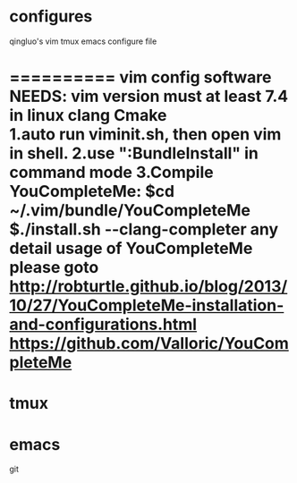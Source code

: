 configures
==========

qingluo's vim tmux emacs configure file

==========
vim config
software NEEDS:
	vim version must at least 7.4 in linux
	clang
	Cmake	
1.auto run viminit.sh, then open vim in shell.
2.use ":BundleInstall" in command mode 
3.Compile YouCompleteMe:
	$cd ~/.vim/bundle/YouCompleteMe
	$./install.sh --clang-completer
any detail usage of YouCompleteMe please goto
	http://robturtle.github.io/blog/2013/10/27/YouCompleteMe-installation-and-configurations.html
	https://github.com/Valloric/YouCompleteMe	
==========
tmux
==========
emacs
==========
git
